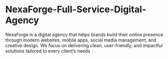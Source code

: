 # NexaForge-Full-Service-Digital-Agency
NexaForge is a digital agency that helps brands build their online presence through modern websites, mobile apps, social media management, and creative design. We focus on delivering clean, user-friendly, and impactful solutions tailored to every client’s needs

